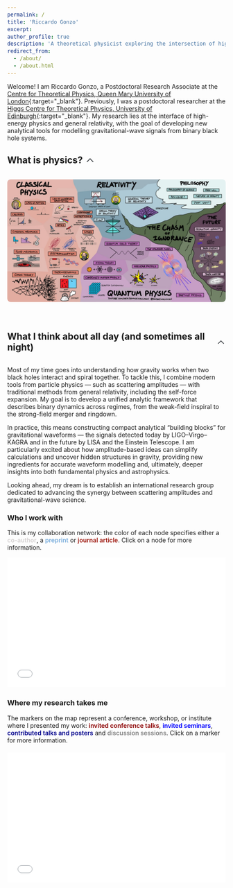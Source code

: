 ```yaml
---
permalink: /
title: 'Riccardo Gonzo'
excerpt:
author_profile: true
description: 'A theoretical physicist exploring the intersection of high-energy physics and general relativity, who fell in love with amplitudes and gravitational waves.'
redirect_from:
  - /about/
  - /about.html
---
```


Welcome! I am Riccardo Gonzo, a Postdoctoral Research Associate at the [Centre for Theoretical Physics, Queen Mary University of London](https://www.seresearch.qmul.ac.uk/cfp/){:target="_blank"}<!--_-->. Previously, I was a postdoctoral researcher at the [Higgs Centre for Theoretical Physics, University of Edinburgh](https://www.ph.ed.ac.uk/higgs){:target="_blank"}<!--_-->. My research lies at the interface of high-energy physics and general relativity, with the goal of developing new analytical tools for modelling gravitational-wave signals from binary black hole systems.



## <span style="display: flex; align-items: center;">What is physics? <span onclick="toggleVisibility('physics')" style="cursor: pointer; display: inline-block; vertical-align: middle; margin-left: 5px;"><svg id="arrow-physics" style="display: inline-block; transform: rotate(0deg); transition: transform 0.5s; vertical-align: middle; transform-origin: center; fill: #4A4E52;" xmlns="http://www.w3.org/2000/svg" height="24" viewBox="0 0 24 24" width="24"><path d="M18.59 16.41L20 15l-8-8-8 8 1.41 1.41L12 9.83z"/></svg></span></span>

<div id="physics" style="max-height: 2000px; overflow: hidden; transition: max-height 0.5s ease-out;">

<p align="center">
  <img src="/images/Physics_map.jpeg" alt="Physics overview" style="max-width:100%; border-radius: 8px; margin-bottom: 20px;">
</p>

</div>


## <span style="display: flex; align-items: center;">What I think about all day (and sometimes all night) <span onclick="toggleVisibility('glance')" style="cursor: pointer; display: inline-block; vertical-align: middle; margin-left: 5px;"><svg id="arrow-glance" style="display: inline-block; transform: rotate(0deg); transition: transform 1s; vertical-align: middle; transform-origin: center; fill: #4A4E52;" xmlns="http://www.w3.org/2000/svg" height="24" viewBox="0 0 24 24" width="24"><path d="M18.59 16.41L20 15l-8-8-8 8 1.41 1.41L12 9.83z"/></svg></span></span>
<div id="glance" style="max-height: 2000px; overflow: hidden; transition: max-height 0.5s ease-out;">

<p> Most of my time goes into understanding how gravity works when two black holes interact and spiral together. To tackle this, I combine modern tools from particle physics — such as scattering amplitudes — with traditional methods from general relativity, including the self-force expansion. My goal is to develop a unified analytic framework that describes binary dynamics across regimes, from the weak-field inspiral to the strong-field merger and ringdown. </p>

<p> In practice, this means constructing compact analytical “building blocks” for gravitational waveforms — the signals detected today by LIGO–Virgo–KAGRA and in the future by LISA and the Einstein Telescope. I am particularly excited about how amplitude-based ideas can simplify calculations and uncover hidden structures in gravity, providing new ingredients for accurate waveform modelling and, ultimately, deeper insights into both fundamental physics and astrophysics. </p>

<p> Looking ahead, my dream is to establish an international research group dedicated to advancing the synergy between scattering amplitudes and gravitational-wave science. </p>

<!-- My works have been published in Physical Review X, Physical Review Letters, Proceedings of the National Academy of Sciences (PNAS), and Science Advances, among others. I have presented my work at several international conferences and workshops, -->

<h3>Who I work with</h3>
<p>This is my collaboration network: the color of each node specifies either a <span style="color:#d6d2d2;font-weight:600;">co-author</span>, a <span style="color:#79addc;font-weight:600;">preprint</span> or <span style="color:#9e1910;font-weight:600;">journal article</span>. Click on a node for more information.</p>

 <iframe src="/collab_net/network.html" height="300" width="100%" style="border: none"></iframe>

<h3>Where my research takes me</h3>
The markers on the map represent a conference, workshop, or institute where I presented my work: <span style="color:darkred;font-weight:600;">invited conference talks</span>, <span style="color:blue;font-weight:600;">invited seminars</span>, <span style="color:darkblue;font-weight:600;">contributed talks and posters</span>
<!-- optional if you enable it: --> and <span style="color:gray;font-weight:600;">discussion sessions</span>. Click on a marker for more information.

<div style="margin-bottom: 20px;"></div>
 <iframe src="/talkmap/talks_map.html" height="300" width="100%" style="border: none"></iframe>
</div>





<script>
  function toggleVisibility(id) {
    var element = document.getElementById(id);
    var arrow = document.getElementById('arrow-' + id);
    if (element.style.maxHeight === "2000px") {
      element.style.maxHeight = "0px";
      arrow.style.transform = "rotate(180deg)";
    } else {
      element.style.maxHeight = "2000px";
      arrow.style.transform = "rotate(0deg)";
    }
  }
</script>


<script type="application/ld+json">
{
  "@context": "http://schema.org",
  "@type": "ProfilePage",
  "mainEntity": {
    "@type": "Person",
    "@id": "https://riccardogonzo.com",
    "name": "Riccardo Gonzo",
    "nationality": "Italian",
    "honorificPrefix": "Dr.",
    "jobTitle": "Postdoctoral Research Associate",
    "affiliation": [
      {
        "@type": "Organization",
        "name": "University of Edinburgh, School of Physics and Astronomy",
        "sameAs": [
          "https://www.ed.ac.uk/physics-astronomy"
        ]
      },
      {
        "@type": "Organization",
        "name": "Queen Mary University of London",
        "sameAs": [
          "https://www.qmul.ac.uk/"
        ]
      }
    ],
    "alumniOf": [
      {
        "@type": "CollegeOrUniversity",
        "name": "Trinity College Dublin",
        "sameAs": "https://www.tcd.ie/"
      },
      {
        "@type": "CollegeOrUniversity",
        "name": "University of Padova",
        "sameAs": "https://www.unipd.it/"
      }
    ],
    "gender": "Male",
    "description": "A theoretical physicist exploring the intersection of high-energy physics and general relativity, who fell in love with amplitudes and gravitational waves.",
    "url": "https://riccardogonzo.com",
    "image": "https://riccardogonzo.com/images/profile_picture.jpg",
    "address": {
      "@type": "PostalAddress",
      "addressLocality": "Edinburgh",
      "addressCountry": "United Kingdom"
    },
    "sameAs": [
      "https://scholar.google.com/citations?user=TDT1fI0AAAAJ&hl=en",
      "https://orcid.org/0000-0001-7285-6295",
      "https://inspirehep.net/authors/1812058?ui-citation-summary=true",
      "https://www.researchgate.net/profile/Riccardo-Gonzo",
      "https://www.linkedin.com/in/riccardogonzo/"
    ]
  }
}
</script>

